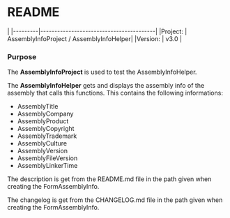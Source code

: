 # README

|
|---------|-----------------------------------------|
|Project: | AssemblyInfoProject / AssemblyInfoHelper|
|Version: | v3.0                               |

### Purpose
The **AssemblyInfoProject** is used to test the AssemblyInfoHelper.

The **AssemblyInfoHelper** gets and displays the assembly info of the assembly that calls this functions.
This contains the following informations:
- AssemblyTitle
- AssemblyCompany
- AssemblyProduct
- AssemblyCopyright
- AssemblyTrademark
- AssemblyCulture
- AssemblyVersion
- AssemblyFileVersion
- AssemblyLinkerTime

The description is get from the README.md file in the path given when creating the FormAssemblyInfo.

The changelog is get from the CHANGELOG.md file in the path given when creating the FormAssemblyInfo.
